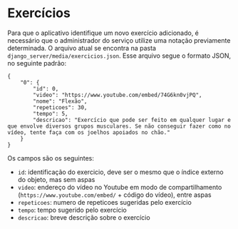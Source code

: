 # Exercícios

Para que o aplicativo identifique um novo exercício adicionado, é necessário que o administrador do serviço utilize uma notação previamente determinada. O arquivo atual se encontra na pasta ```django_server/media/exercicios.json```. Esse arquivo segue o formato JSON, no seguinte padrão:

```
{
    "0": {
        "id": 0,
        "video": "https://www.youtube.com/embed/74G6kn0vjPQ",
        "nome": "Flexão",
        "repeticoes": 30,
        "tempo": 5,
        "descricao": "Exercício que pode ser feito em qualquer lugar e que envolve diversos grupos musculares. Se não conseguir fazer como no vídeo, tente faça com os joelhos apoiados no chão."
    }
}
```

Os campos são os seguintes:

- ```id```: identificação do exercicio, deve ser o mesmo que o índice externo do objeto, mas sem aspas
- ```video```: endereço do vídeo no Youtube em modo de compartilhamento (```https://www.youtube.com/embed/``` + código do vídeo), entre aspas
- ```repeticoes```: numero de repeticoes sugeridas pelo exercício
- ```tempo```: tempo sugerido pelo exercício
- ```descricao```: breve descrição sobre o exercício